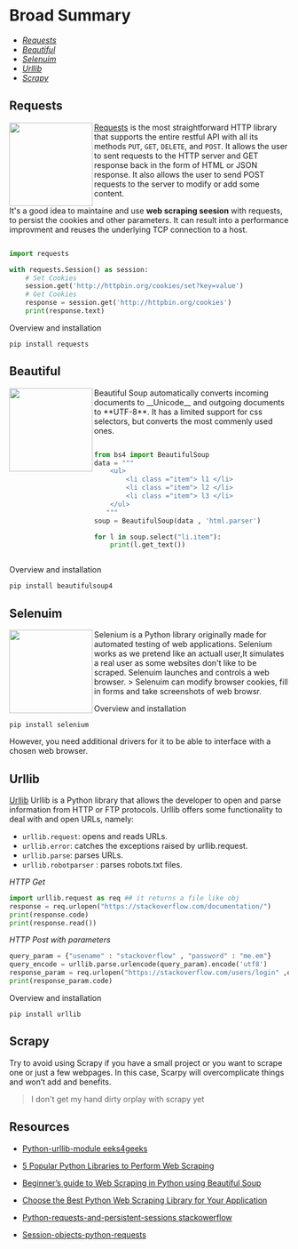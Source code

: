 

# Broad Summary 

- [*Requests*](#Request)
- [*Beautiful*](#Beautiful)
- [*Selenuim*](#Selenuim)
- [*Urllib*](#Urllib)
- [*Scrapy*](#Scrapy)



## Requests

<img width = 150 align= "left" src= "https://docs.python-requests.org/en/latest/_static/requests-sidebar.png">

[Requests](https://docs.python-requests.org/en/master/) is the most straightforward HTTP library that supports the entire restful API with all its methods `PUT`, `GET`, `DELETE`, and `POST`. It allows the user to sent requests to the HTTP server and GET response back in the form of HTML or JSON response. It also allows the user to send POST requests to the server to modify or add some content.

It's a good idea to maintaine and use __web scraping seesion__ with requests, to persist the cookies and other parameters. It can result into a performance improvment and reuses the underlying TCP connection to a host.

```python

import requests

with requests.Session() as session:
	# Set Cookies
	session.get('http://httpbin.org/cookies/set?key=value')
	# Get Cookies
	response = session.get('http://httpbin.org/cookies')
	print(response.text)


```


Overview and installation

```console
pip install requests
```



## Beautiful

<img width = 150 align= "left" src ="https://cdn.analyticsvidhya.com/wp-content/uploads/2020/03/ws3.png">
Beautiful Soup automatically converts incoming documents to __Unicode__ and outgoing documents to **UTF-8**.
It has a limited support for css selectors, but converts the most commenly used ones. 

```python 

from bs4 import BeautifulSoup
data = """
	<ul>
		<li class ="item"> l1 </li>
		<li class ="item"> l2 </li>
		<li class ="item"> l3 </li>
	</ul>
   """
soup = BeautifulSoup(data , 'html.parser')

for l in soup.select("li.item"):
	print(l.get_text())



```



Overview and installation

```console
pip install beautifulsoup4
```


## Selenuim

<img width = 150 align= "left" src ="https://cdn.analyticsvidhya.com/wp-content/uploads/2020/03/ws4-768x188.png">
Selenium is a Python library originally made for automated testing of web applications. Selenium works as we pretend like an actuall user,It simulates a real user as some websites don't like to be scraped. Selenuim launches and controls a web browser.
> Selenuim can modify browser cookies, fill in forms and take screenshots of web browsr.


Overview and installation

```console
pip install selenium
```
However, you need additional drivers for it to be able to interface with a chosen web browser.


## Urllib

[Urllib](https://docs.python.org/3/library/urllib.html) Urllib is a Python library that allows the developer to open and parse information from HTTP or FTP protocols. Urllib offers some functionality to deal with and open URLs, namely:

- `urllib.request`: opens and reads URLs.
- `urllib.error`: catches the exceptions raised by urllib.request.
- `urllib.parse`: parses URLs.
- `urllib.robotparser` : parses robots.txt files.

*HTTP Get*
```python
import urllib.request as req ## it returns a file like obj
response = req.urlopen("https://stackoverflow.com/documentation/")
print(response.code)
print(response.read())
```
*HTTP Post with parameters*

```python
query_param = {"usename" : "stackoverflow" , "password" : "me.em"}
query_encode = urllib.parse.urlencode(query_param).encode('utf8')
response_param = req.urlopen("https://stackoverflow.com/users/login" ,query_encode)
print(response_param.code)
```


Overview and installation

```console
pip install urllib
```


## Scrapy

Try to avoid using Scrapy if you have a small project or you want to scrape one or just a few webpages. In this case, Scarpy will overcomplicate things and won’t add and benefits.

> I don't get my hand dirty orplay with scrapy yet



## Resources 

- [Python-urllib-module eeks4geeks](https://www.geeksforgeeks.org/python-urllib-module/)

- [5 Popular Python Libraries to Perform Web Scraping](https://www.analyticsvidhya.com/blog/2020/04/5-popular-python-libraries-web-scraping/)

- [Beginner’s guide to Web Scraping in Python using Beautiful Soup](https://www.analyticsvidhya.com/blog/2015/10/beginner-guide-web-scraping-beautiful-soup-python/?utm_source=blog&utm_medium=5-popular-python-libraries-web-scraping)

- [Choose the Best Python Web Scraping Library for Your Application](https://medium.com/m/global-identity?redirectUrl=https%3A%2F%2Ftowardsdatascience.com%2Fchoose-the-best-python-web-scraping-library-for-your-application-91a68bc81c4f)

- [Python-requests-and-persistent-sessions stackowerflow](https://stackoverflow.com/questions/12737740/python-requests-and-persistent-sessions)

- [Session-objects-python-requests](https://www.geeksforgeeks.org/session-objects-python-requests/)